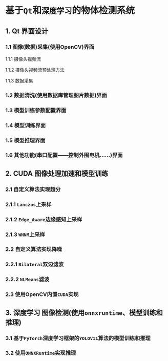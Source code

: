 # 基于`Qt`和`深度学习`的物体检测系统



## 1. **Qt** 界面设计

### 1.1 图像(数据)采集(使用OpenCV)界面

1.1.1 摄像头视频流

1.1.2 摄像头视频流预处理方法

1.1.3 数据采集

### 1.2 数据清洗(使用数据库管理图片数据)界面
### 1.3 模型训练参数配置界面
### 1.4 模型训练界面
### 1.5 模型推理界面
### 1.6 其他功能(串口配置——控制外围电机......)界面

## 2. **CUDA** 图像处理加速和模型训练

### 2.1 自定义算法实现超分
### 2.1.1 `Lanczos`上采样
### 2.1.2 `Edge_Aware`边缘感知上采样
### 2.1.3 `WNNM`上采样
### 2.2 自定义算法实现降噪
### 2.2.1 `Bilateral`双边滤波
### 2.2.2 `NLMeans`滤波
### 2.3 使用OpenCV内置`CUDA`实现

## 3. **深度学习** 图像检测(使用`onnxruntime`、模型训练和推理)

### 3.1 基于`PyTorch`深度学习框架的`YOLOV11`算法的模型训练和推理
### 3.2 使用`ONNXRuntime`实现推理